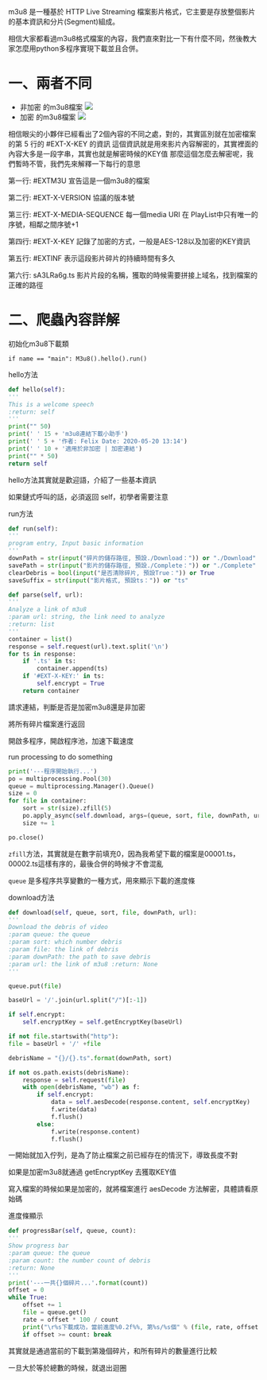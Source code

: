 m3u8 是一種基於 HTTP Live Streaming 檔案影片格式，它主要是存放整個影片的基本資訊和分片(Segment)組成。

相信大家都看過m3u8格式檔案的內容，我們直來對比一下有什麼不同，然後教大家怎麼用python多程序實現下載並且合併。

# 一、兩者不同
- 非加密 的m3u8檔案
![](https://p1-tt-ipv6.byteimg.com/large/pgc-image/45d6271f2d524cbc8aa278da85562bab)
- 加密 的m3u8檔案
![](https://p1-tt-ipv6.byteimg.com/large/pgc-image/b0b2cb0e595c4fd5acb0163820307f86)

相信眼尖的小夥伴已經看出了2個內容的不同之處，對的，其實區別就在加密檔案的第 5 行的 #EXT-X-KEY 的資訊
這個資訊就是用來影片內容解密的，其實裡面的內容大多是一段字串，其實也就是解密時候的KEY值
那麼這個怎麼去解密呢，我們暫時不管，我們先來解釋一下每行的意思

第一行: #EXTM3U 宣告這是一個m3u8的檔案

第二行: #EXT-X-VERSION 協議的版本號

第三行: #EXT-X-MEDIA-SEQUENCE 每一個media URI 在 PlayList中只有唯一的序號，相鄰之間序號+1

第四行: #EXT-X-KEY 記錄了加密的方式，一般是AES-128以及加密的KEY資訊

第五行: #EXTINF 表示這段影片碎片的持續時間有多久

第六行: sA3LRa6g.ts 影片片段的名稱，獲取的時候需要拼接上域名，找到檔案的正確的路徑

# 二、爬蟲內容詳解
初始化m3u8下載類

`if name == "main": M3u8().hello().run()`

hello方法

```python
def hello(self): 
''' 
This is a welcome speech 
:return: self 
''' 
print("" 50) 
print(' ' 15 + 'm3u8連結下載小助手') 
print(' ' 5 + '作者: Felix Date: 2020-05-20 13:14') 
print(' ' 10 + '適用於非加密 | 加密連結') 
print("" * 50) 
return self
```

hello方法其實就是歡迎語，介紹了一些基本資訊

如果鏈式呼叫的話，必須返回 self，初學者需要注意

run方法

```python
def run(self): 
''' 
program entry, Input basic information 
''' 
downPath = str(input("碎片的儲存路徑, 預設./Download：")) or "./Download" 
savePath = str(input("影片的儲存路徑, 預設./Complete：")) or "./Complete" 
clearDebris = bool(input("是否清除碎片, 預設True：")) or True 
saveSuffix = str(input("影片格式, 預設ts：")) or "ts"

def parse(self, url): 
''' 
Analyze a link of m3u8 
:param url: string, the link need to analyze 
:return: list 
''' 
container = list() 
response = self.request(url).text.split('\n') 
for ts in response: 
    if '.ts' in ts: 
        container.append(ts) 
    if '#EXT-X-KEY:' in ts: 
        self.encrypt = True 
    return container
```
請求連結，判斷是否是加密m3u8還是非加密

將所有碎片檔案進行返回

開啟多程序，開啟程序池，加速下載速度

run processing to do something

```python
print('---程序開始執行...') 
po = multiprocessing.Pool(30) 
queue = multiprocessing.Manager().Queue()
size = 0 
for file in container: 
    sort = str(size).zfill(5) 
    po.apply_async(self.download, args=(queue, sort, file, downPath, url,)) 
    size += 1

po.close()
```

`zfill`方法，其實就是在數字前填充0，因為我希望下載的檔案是00001.ts，00002.ts這樣有序的，最後合併的時候才不會混亂

`queue` 是多程序共享變數的一種方式，用來顯示下載的進度條

download方法

```python
def download(self, queue, sort, file, downPath, url): 
''' 
Download the debris of video 
:param queue: the queue 
:param sort: which number debris 
:param file: the link of debris 
:param downPath: the path to save debris 
:param url: the link of m3u8 :return: None 
''' 

queue.put(file)

baseUrl = '/'.join(url.split("/")[:-1])

if self.encrypt:
    self.encryptKey = self.getEncryptKey(baseUrl)

if not file.startswith("http"):
file = baseUrl + '/' +file

debrisName = "{}/{}.ts".format(downPath, sort)

if not os.path.exists(debrisName):
    response = self.request(file)
    with open(debrisName, "wb") as f:
        if self.encrypt:
            data = self.aesDecode(response.content, self.encryptKey)
            f.write(data)
            f.flush()
        else:
            f.write(response.content)
            f.flush()
```
一開始就加入佇列，是為了防止檔案之前已經存在的情況下，導致長度不對

如果是加密m3u8就通過 getEncryptKey 去獲取KEY值

寫入檔案的時候如果是加密的，就將檔案進行 aesDecode 方法解密，具體請看原始碼

進度條顯示

```python
def progressBar(self, queue, count): 
''' 
Show progress bar 
:param queue: the queue 
:param count: the number count of debris 
:return: None 
''' 
print('---一共{}個碎片...'.format(count)) 
offset = 0 
while True: 
	offset += 1 
	file = queue.get() 
	rate = offset * 100 / count 
	print("\r%s下載成功，當前進度%0.2f%%, 第%s/%s個" % (file, rate, offset, count)) 
	if offset >= count: break
```

其實就是通過當前的下載到第幾個碎片，和所有碎片的數量進行比較

一旦大於等於總數的時候，就退出迴圈

